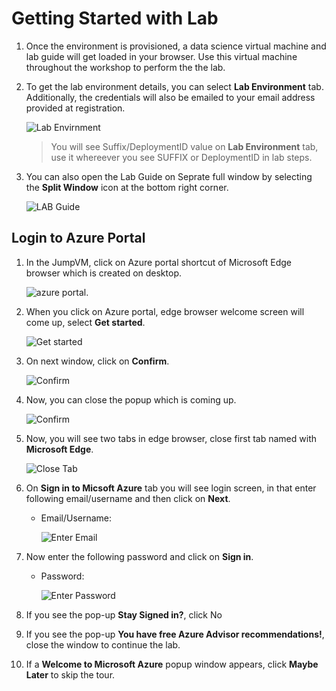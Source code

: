 
# Getting Started with Lab

1. Once the environment is provisioned, a data science virtual machine and lab guide will get loaded in your browser. Use this virtual machine throughout the workshop to perform the the lab.
1. To get the lab environment details, you can select **Lab Environment** tab. Additionally, the credentials will also be emailed to your email address provided at registration.

   ![](media/1.3.png "Lab Envirnment")
 
    > You will see Suffix/DeploymentID value on **Lab Environment** tab, use it whereever you see SUFFIX or DeploymentID in lab steps.
 
1. You can also open the Lab Guide on Seprate full window by selecting the **Split Window** icon at the bottom right corner.


   ![](media/1.2.png "LAB Guide")
 
## Login to Azure Portal
1. In the JumpVM, click on Azure portal shortcut of Microsoft Edge browser which is created on desktop.

   ![azure portal.](media/1.1.png)
   
1. When you click on Azure portal, edge browser welcome screen will come up, select **Get started**.

   ![](media/task8.png "Get started")
   
1. On next window, click on **Confirm**.

   ![](./media/1.4.png "Confirm")
   
1. Now, you can close the popup which is coming up.

   ![](media/1.5.png "Confirm")
   
1. Now, you will see two tabs in edge browser, close first tab named with **Microsoft Edge**.

   ![](media/1.6.png "Close Tab")
   
1. On **Sign in to Micsoft Azure** tab you will see login screen, in that enter following email/username and then click on **Next**. 
   * Email/Username: <inject key="AzureAdUserEmail"></inject>
   
     ![](media/1.7.png "Enter Email")
     
1. Now enter the following password and click on **Sign in**.
   * Password: <inject key="AzureAdUserPassword"></inject>
   
     ![](media/1.8.png "Enter Password")
     
1. If you see the pop-up **Stay Signed in?**, click No

1. If you see the pop-up **You have free Azure Advisor recommendations!**, close the window to continue the lab.

1. If a **Welcome to Microsoft Azure** popup window appears, click **Maybe Later** to skip the tour.
  
